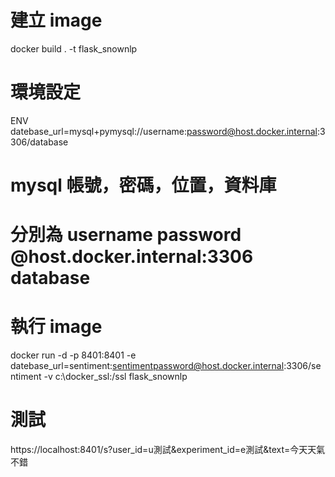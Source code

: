 # 建立 image
docker build . -t flask_snownlp

# 環境設定
ENV datebase_url=mysql+pymysql://username:password@host.docker.internal:3306/database

# mysql 帳號，密碼，位置，資料庫
# 分別為 username password @host.docker.internal:3306 database

# 執行 image

docker run -d -p 8401:8401 -e datebase_url=sentiment:sentimentpassword@host.docker.internal:3306/sentiment  -v c:\docker_ssl:/ssl flask_snownlp

# 測試
https://localhost:8401/s?user_id=u測試&experiment_id=e測試&text=今天天氣不錯

